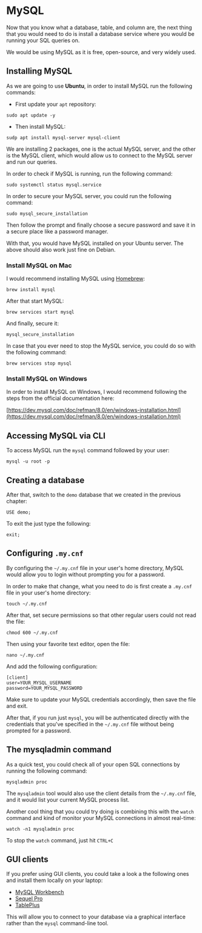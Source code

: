 # MySQL

Now that you know what a database, table, and column are, the next thing that you would need to do is install a database service where you would be running your SQL queries on.

We would be using MySQL as it is free, open-source, and very widely used.

## Installing MySQL

As we are going to use **Ubuntu**, in order to install MySQL run the following commands:

* First update your `apt` repository:

```
sudo apt update -y
```

* Then install MySQL:

```
sudp apt install mysql-server mysql-client
```

We are installing 2 packages, one is the actual MySQL server, and the other is the MySQL client, which would allow us to connect to the MySQL server and run our queries.

In order to check if MySQL is running, run the following command:

```
sudo systemctl status mysql.service
```
In order to secure your MySQL server, you could run the following command:

```
sudo mysql_secure_installation
```

Then follow the prompt and finally choose a secure password and save it in a secure place like a password manager.

With that, you would have MySQL installed on your Ubuntu server. The above should also work just fine on Debian.

### Install MySQL on Mac

I would recommend installing MySQL using [Homebrew]():

```
brew install mysql
```

After that start MySQL:

```
brew services start mysql
```

And finally, secure it:

```
mysql_secure_installation
```

In case that you ever need to stop the MySQL service, you could do so with the following command:

```
brew services stop mysql
```

### Install MySQL on Windows

In order to install MySQL on Windows, I would recommend following the steps from the official documentation here:

[https://dev.mysql.com/doc/refman/8.0/en/windows-installation.html](https://dev.mysql.com/doc/refman/8.0/en/windows-installation.html)

## Accessing MySQL via CLI

To access MySQL run the `mysql` command followed by your user:

```
mysql -u root -p
```

## Creating a database

After that, switch to the `demo` database that we created in the previous chapter:

```
USE demo;
```

To exit the just type the following:

```
exit;
```

## Configuring `.my.cnf`

By configuring the `~/.my.cnf` file in your user's home directory, MySQL would allow you to login without prompting you for a password.

In order to make that change, what you need to do is first create a `.my.cnf` file in your user's home directory:

```
touch ~/.my.cnf
```

After that, set secure permissions so that other regular users could not read the file:

```
chmod 600 ~/.my.cnf
```

Then using your favorite text editor, open the file:

```
nano ~/.my.cnf
```

And add the following configuration:

```
[client]
user=YOUR_MYSQL_USERNAME
password=YOUR_MYSQL_PASSWORD
```

Make sure to update your MySQL credentials accordingly, then save the file and exit.

After that, if you run just `mysql`, you will be authenticated directly with the credentials that you've specified in the `~/.my.cnf` file without being prompted for a password.

## The mysqladmin command

As a quick test, you could check all of your open SQL connections by running the following command:

```
mysqladmin proc
```

The `mysqladmin` tool would also use the client details from the `~/.my.cnf` file, and it would list your current MySQL process list.

Another cool thing that you could try doing is combining this with the `watch` command and kind of monitor your MySQL connections in almost real-time:

```
watch -n1 mysqladmin proc
```

To stop the `watch` command, just hit `CTRL+C`

## GUI clients

If you prefer using GUI clients, you could take a look a the following ones and install them locally on your laptop:

* [MySQL Workbench](https://www.mysql.com/products/workbench/)
* [Sequel Pro](https://www.sequelpro.com/)
* [TablePlus](https://tableplus.com/)

This will allow you to connect to your database via a graphical interface rather than the `mysql` command-line tool.

